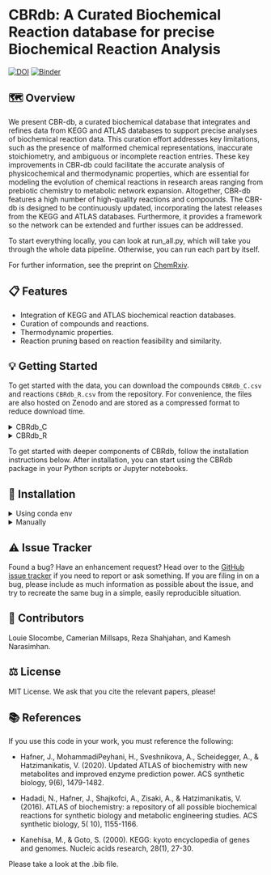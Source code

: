 # CBRdb: A Curated Biochemical Reaction database for precise Biochemical Reaction Analysis

[![DOI](https://zenodo.org/badge/804095458.svg)](https://doi.org/10.5281/zenodo.14948472) [![Binder](https://mybinder.org/badge_logo.svg)](https://mybinder.org/v2/gh/ELIFE-ASU/CBRdb/HEAD)

## 🗺️ Overview

We present CBR-db, a curated biochemical database that integrates and refines data from KEGG and ATLAS databases to
support precise analyses of biochemical reaction data. This curation effort addresses key limitations, such as the
presence of malformed chemical representations, inaccurate stoichiometry, and ambiguous or incomplete reaction entries.
These key improvements in CBR-db could facilitate the accurate analysis of physicochemical and thermodynamic properties,
which are essential for modeling the evolution of chemical reactions in research areas ranging from prebiotic chemistry
to metabolic network expansion. Altogether, CBR-db features a high number of high-quality reactions and compounds. The
CBR-db is designed to be continuously updated, incorporating the latest releases from the KEGG and ATLAS databases.
Furthermore, it provides a framework so the network can be extended and further issues can be addressed.

To start everything locally, you can look at run_all.py, which will take you through the whole data pipeline. Otherwise,
you can run each part by itself.

For further information, see the preprint
on [ChemRxiv](https://chemrxiv.org/engage/chemrxiv/article-details/67c28c046dde43c908f7aa37).

## 📋 Features

- Integration of KEGG and ATLAS biochemical reaction databases.
- Curation of compounds and reactions.
- Thermodynamic properties.
- Reaction pruning based on reaction feasibility and similarity.

## 💡 Getting Started

To get started with the data, you can download the compounds `CBRdb_C.csv` and reactions `CBRdb_R.csv` from the
repository. For convenience, the files are also hosted on Zenodo and are stored as a compressed format to reduce
download time.

<details>
<summary>CBRdb_C</summary>
<br>

| Syntax            | Description                                                |
|-------------------|------------------------------------------------------------|
| compound_id       | Unique identifier for each compound in the CBRdb database. |
| smiles            | SMILES representation of the compound.                     |
| formula           | Molecular formula of the compound.                         |
| molecular_weight  | Molecular weight of the compound.                          |
| n_heavy_atoms     | number of heavy atoms in the compound                      |
| n_chiral_centers  | number of chiral centers in the compound.                  |
| smiles_capped     | SMILES representation with hydrogen capped R groups.       |
| inchi_capped      | InChI representation with hydrogen capped R groups.        |
| nickname          | Common nickname or alias for the compound.                 |
| comment           | Additional comments or notes about the compound.           |
| wiener_index      | Wiener index of the compound.                              |
| unique_bonds      | Number of unique bonds in the compound.                    |
| spacial_score     | Spacial score of the compound.                             |
| randic_index      | Randic index of the compound.                              |
| proudfoot         | Proudfoot score of the compound.                           |
| name              | Common name of the compound.                               |
| mc2               | Molecular complexity score 2.                              |
| mc1               | Molecular complexity score 1.                              |
| kirchhoff_index   | Kirchhoff index of the compound.                           |
| kegg_type         | KEGG type of the compound.                                 |
| kegg_sequence     | KEGG sequences of the compound.                            |
| kegg_reaction     | KEGG reactions associated with the compound.               |
| kegg_pathway      | KEGG pathways associated with the compound.                |
| kegg_organism     | KEGG organisms associated with the compound.               |
| kegg_network      | KEGG networks associated with the compound.                |
| kegg_mol_weight   | KEGG molecular weight of the compound.                     |
| kegg_module       | KEGG modules associated with the compound.                 |
| kegg_glycan       | KEGG glycans associated with the compound.                 |
| kegg_gene         | KEGG genes associated with the compound.                   |
| kegg_formula      | KEGG formula of the compound.                              |
| kegg_exact_mass   | KEGG exact mass of the compound.                           |
| kegg_enzyme       | KEGG enzymes associated with the compound.                 |
| kegg_drug         | KEGG drugs associated with the compound.                   |
| kegg_brite_full   | KEGG (full) brite information of the compound.             |
| kegg_brite        | KEGG brite information of the compound.                    |
| ionization_states | Ionization states of the compound.                         |
| inchi             | InChI representation of the compound.                      |
| formal_charge     | Formal charge of the compound.                             |
| fcfp4             | FCFP4 fingerprint of the compound.                         |
| bertz             | Bertz complexity of the compound.                          |
| balaban_index     | Balaban index of the compound.                             |
| PubChem           | PubChem identifier of the compound.                        |
| PDB_CCD           | PDB CCD identifier of the compound.                        |
| NIKKAJI           | NIKKAJI identifier of the compound.                        |
| LIPIDMAPS         | LIPIDMAPS identifier of the compound.                      |
| KNApSAcK          | KNApSAcK identifier of the compound.                       |
| Drug_group        | Drug group of the compound.                                |
| ChEBI             | ChEBI identifier of the compound.                          |
| CAS               | CAS identifier of the compound.                            |
| ATC_code          | ATC code of the compound.                                  |
| CBRdb_R_ids       | List of reaction IDs in CBRdb that involve this compound.  |

</details>


<details>
<summary>CBRdb_R</summary>
<br>

| Syntax                  | Description                          |
|-------------------------|--------------------------------------|
| id                      | Reaction identifier.                 |
| reaction                | Reaction equation.                   |
| ec                      | Enzyme Commission numbers.           |
| module                  | KEGG MODULE identifiers.             |
| orthology               | KEGG ORTHOLOGY identifiers.          |
| pathway                 | KEGG PATHWAY identifiers.            |
| rclass                  | KEGG RCLASS IDs & COMPOUND pairs.    |
| rhea                    | Rhea identifiers if pro.             |
| balancer_failed         | Flag: Balancer failed.               |
| bool_missing_data       | Flag: Missing structure(s).          |
| bool_var_list           | Flag: Variable in coefficients.      |
| bridgit_score           | BridgIT score for most_sim_kegg. \*  |
| comment                 | Unstructured KEGG comment field.     |
| cpd_starred             | Flag: Has starred compounds.         |
| flags                   | From CBRdb.df_of_suspect_reactions   |
| id_orig                 | Original reaction identifier(s).     |
| is_balanced_except_star | Flag: Elements balance, stars don't. |
| kegg_id                 | KEGG reaction ID. \*                 |
| most_sim_kegg           | Most similar KEGG reaction (MSK). \* |
| msk_ecs                 | ECs referenced in MSK field. \*      |
| msk_metacyc             | MetaCyc IDs in MSK field. \*         |
| msk_mnxr                | MNXref IDs in MSK field. \*          |
| msk_rhea                | RHEA IDs in MSK field. \*            |
| msk_rns                 | KEGG REACTION IDs in MSK field. \*   |
| name                    | Reaction name.                       |
| overall                 | Flag: Overall reaction (br08210).    |
| remark                  | KEGG remark.                         |
| smarts                  | SMARTS representation.               |
| CBRdb_C_ids             | Corresponding CBRdb C identifiers.   |

\* Provided by ATLAS; see [ATLAS User Guide](https://lcsb-databases.epfl.ch/pathways/atlas/files/ATLAS_UserGuide.pdf#page=6.00) for most_similar_kegg header details.
</details>

To get started with deeper components of CBRdb, follow the installation instructions below. After installation, you can
start using the CBRdb package in your Python scripts or Jupyter notebooks.

## 🔧 Installation

<details>
<summary>Using conda env</summary>
<br>

Using conda is the recommended way to install the required packages.

```
git clone https://github.com/ELIFE-ASU/CBRdb.git
```

Change into the CBRdb directory.

```
cd CBRdb
```

Create the conda environment.

```
conda env create -f environment.yml
```

Activate the conda environment.

```
conda activate cbrdb
```

Install CBRdb.

```
pip install -e .
```

If you want to install manually, follow the instructions below.
</details>

<details>
<summary>Manually</summary>
<br>

### Fresh environment

It is recommended that you start from a fresh environment to prevent issues.

```
conda create -n cbrdb_env python=3.13
```

Activate the new env.

```
conda activate cbrdb_env
```

Add the conda-forge channel.

```
conda config --env --add channels conda-forge
```

Best to make them strict

```
conda config --set channel_priority true
```

Make sure to upgrade the conda env to force the channel priority.

```
conda update conda --all -y
```

### Install the requirements

```
conda install numpy sympy matplotlib networkx pandas rdkit chempy requests urllib3 chemparse ase pymatgen -y
```

### Optional extras

The main optional extra to install is ORCA and/or MACE. You will need these if you are interested in doing ab initio
chemistry calculations.
For ORCA, head to their downloads [page](https://orcaforum.kofo.mpg.de/app.php/dlext/?view=detail&df_id=251).
For MACE, you will need to make sure you have PyTorch. Head to
the [official PyTorch installation](https://pytorch.org/get-started/locally/) instructions page. An example might look
like:

```
pip3 install torch torchvision --index-url https://download.pytorch.org/whl/cu129
```

Then, proceed to install MACE. When you first run MACE, downloading a model might take a while.

```
pip3 install mace-torch
```

MACE offers a massive speed-up on GPUs but can run on a CPU.
For more thermodynamic calculations, we use equilibrator-api.

```
conda install equilibrator-api
```

### CBR-db install

Then install CBRdb:

```
pip3 install git+https://github.com/ELIFE-ASU/CBRdb.git
```

</details>

## ⚠️ Issue Tracker

Found a bug? Have an enhancement request? Head over to the [GitHub issue
tracker](https://github.com/ELIFE-ASU/CBRdb/issues) if you need to report
or ask something. If you are filing in on a bug, please include as much
information as possible about the issue, and try to recreate the same bug
in a simple, easily reproducible situation.

## 👥 Contributors

Louie Slocombe, Camerian Millsaps, Reza Shahjahan, and Kamesh Narasimhan.

## ⚖️ License

MIT License. We ask that you cite the relevant papers, please!

## 📚 References

If you use this code in your work, you must reference the following:

- Hafner, J., MohammadiPeyhani, H., Sveshnikova, A., Scheidegger, A., & Hatzimanikatis, V. (2020). Updated ATLAS of
  biochemistry with new metabolites and improved enzyme prediction power. ACS synthetic biology, 9(6), 1479-1482.

- Hadadi, N., Hafner, J., Shajkofci, A., Zisaki, A., & Hatzimanikatis, V. (2016). ATLAS of biochemistry: a repository of
  all possible biochemical reactions for synthetic biology and metabolic engineering studies. ACS synthetic biology, 5(
  10), 1155-1166.

- Kanehisa, M., & Goto, S. (2000). KEGG: kyoto encyclopedia of genes and genomes. Nucleic acids research, 28(1), 27-30.

Please take a look at the .bib file.
